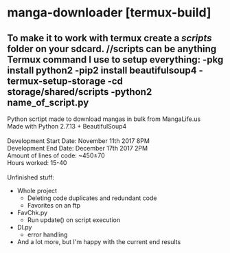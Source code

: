 # manga-downloader [termux-build]
To make it to work with termux create a *scripts* folder on your sdcard. //scripts can be anything
Termux command I use to setup everything:
-pkg install python2
-pip2 install beautifulsoup4
-termux-setup-storage
-cd storage/shared/scripts
-python2 name_of_script.py
------------------------------
Python scrtipt made to download mangas in bulk from MangaLife.us
<br>Made with Python 2.7.13 + BeautifulSoup4
<br><br>Development Start Date: November 11th 2017 8PM
<br>Development End Date: December 17th 2017 2PM
<br>Amount of lines of code: ~450±70
<br>Hours worked: 15-40
<br><br>Unfinished stuff:
<ul>
    <li>Whole project
        <ul>
            <li>Deleting code duplicates and redundant code</li>
            <li>Favorites on an ftp</li>
        </ul>
    </li>
    <li>FavChk.py
        <ul>
            <li>Run update() on script execution</li>
        </ul>
    </li>
    <li>Dl.py
        <ul>
            <li>error handling</li>
        </ul>
    </li>
    <li>And a lot more, but I'm happy with the current end results</li>
</ul>

